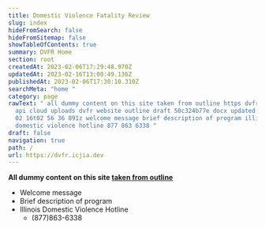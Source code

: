 ```yaml
---
title: Domestic Violence Fatality Review
slug: index
hideFromSearch: false
hideFromSitemap: false
showTableOfContents: true
summary: DVFR Home
section: root
createdAt: 2023-02-06T17:29:48.970Z
updatedAt: 2023-02-16T13:00:49.136Z
publishedAt: 2023-02-06T17:30:10.310Z
searchMeta: "home "
category: page
rawText: " all dummy content on this site taken from outline https dvfr icjia
  api cloud uploads dvfr website outline draft 50c324b77e docx updated at 2023
  02 16t02 56 36 891z welcome message brief description of program illinois
  domestic violence hotline 877 863 6338 "
draft: false
navigation: true
path: /
url: https://dvfr.icjia.dev
---
```


<div style="min-width: 100% !important; " class="text-center">

**All dummy content on this site [taken from outline](https://dvfr.icjia-api.cloud/uploads/DVFR_website_outline_draft_50c324b77e.docx?updated_at=2023-02-16T02:56:36.891Z)**

</div>

- Welcome message
- Brief description of program
- Illinois Domestic Violence Hotline
    - (877)863-6338

 
